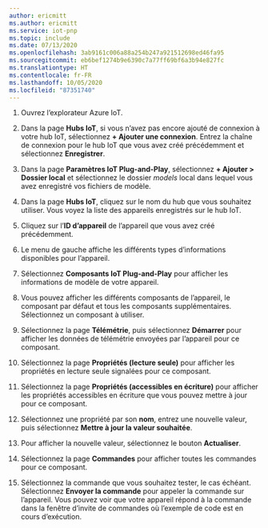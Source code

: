 ```yaml
---
author: ericmitt
ms.author: ericmitt
ms.service: iot-pnp
ms.topic: include
ms.date: 07/13/2020
ms.openlocfilehash: 3ab9161c006a88a254b247a921512698ed46fa95
ms.sourcegitcommit: eb6bef1274b9e6390c7a77ff69bf6a3b94e827fc
ms.translationtype: HT
ms.contentlocale: fr-FR
ms.lasthandoff: 10/05/2020
ms.locfileid: "87351740"
---
```

1. Ouvrez l’explorateur Azure IoT.

1. Dans la page **Hubs IoT**, si vous n’avez pas encore ajouté de connexion à votre hub IoT, sélectionnez **+ Ajouter une connexion**. Entrez la chaîne de connexion pour le hub IoT que vous avez créé précédemment et sélectionnez **Enregistrer**.

1. Dans la page **Paramètres IoT Plug-and-Play**, sélectionnez **+ Ajouter > Dossier local** et sélectionnez le dossier *models* local dans lequel vous avez enregistré vos fichiers de modèle.

1. Dans la page **Hubs IoT**, cliquez sur le nom du hub que vous souhaitez utiliser. Vous voyez la liste des appareils enregistrés sur le hub IoT.

1. Cliquez sur l’**ID d’appareil** de l’appareil que vous avez créé précédemment.

1. Le menu de gauche affiche les différents types d’informations disponibles pour l’appareil.

1. Sélectionnez **Composants IoT Plug-and-Play** pour afficher les informations de modèle de votre appareil.

1. Vous pouvez afficher les différents composants de l’appareil, le composant par défaut et tous les composants supplémentaires. Sélectionnez un composant à utiliser.

1. Sélectionnez la page **Télémétrie**, puis sélectionnez **Démarrer** pour afficher les données de télémétrie envoyées par l’appareil pour ce composant.

1. Sélectionnez la page **Propriétés (lecture seule)** pour afficher les propriétés en lecture seule signalées pour ce composant.

1. Sélectionnez la page **Propriétés (accessibles en écriture)** pour afficher les propriétés accessibles en écriture que vous pouvez mettre à jour pour ce composant.

1. Sélectionnez une propriété par son **nom**, entrez une nouvelle valeur, puis sélectionnez **Mettre à jour la valeur souhaitée**.

1. Pour afficher la nouvelle valeur, sélectionnez le bouton **Actualiser**.

1. Sélectionnez la page **Commandes** pour afficher toutes les commandes pour ce composant.

1. Sélectionnez la commande que vous souhaitez tester, le cas échéant. Sélectionnez **Envoyer la commande** pour appeler la commande sur l’appareil. Vous pouvez voir que votre appareil répond à la commande dans la fenêtre d’invite de commandes où l’exemple de code est en cours d’exécution.
